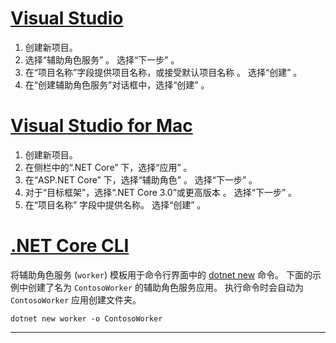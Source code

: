 # <a name="visual-studio"></a>[Visual Studio](#tab/visual-studio)

1. 创建新项目。
1. 选择“辅助角色服务”  。 选择“下一步”  。
1. 在“项目名称”字段提供项目名称，或接受默认项目名称  。 选择“创建”  。
1. 在“创建辅助角色服务”对话框中，选择“创建”   。

# <a name="visual-studio-for-mac"></a>[Visual Studio for Mac](#tab/visual-studio-mac)

1. 创建新项目。
1. 在侧栏中的“.NET Core”  下，选择“应用”  。
1. 在“ASP.NET Core”  下，选择“辅助角色”  。 选择“下一步”  。
1. 对于“目标框架”，选择“.NET Core 3.0”或更高版本   。 选择“下一步”  。
1. 在“项目名称”  字段中提供名称。 选择“创建”  。

# <a name="net-core-cli"></a>[.NET Core CLI](#tab/netcore-cli)

将辅助角色服务 (`worker`) 模板用于命令行界面中的 [dotnet new](/dotnet/core/tools/dotnet-new) 命令。 下面的示例中创建了名为 `ContosoWorker` 的辅助角色服务应用。 执行命令时会自动为 `ContosoWorker` 应用创建文件夹。

```dotnetcli
dotnet new worker -o ContosoWorker
```

---
